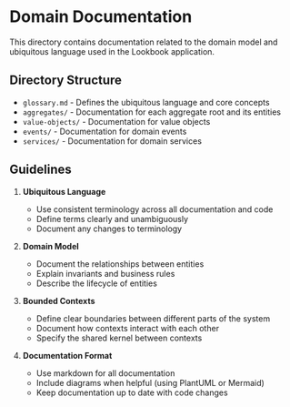 # Domain Documentation

This directory contains documentation related to the domain model and ubiquitous language used in the Lookbook application.

## Directory Structure

- `glossary.md` - Defines the ubiquitous language and core concepts
- `aggregates/` - Documentation for each aggregate root and its entities
- `value-objects/` - Documentation for value objects
- `events/` - Documentation for domain events
- `services/` - Documentation for domain services

## Guidelines

1. **Ubiquitous Language**
   - Use consistent terminology across all documentation and code
   - Define terms clearly and unambiguously
   - Document any changes to terminology

2. **Domain Model**
   - Document the relationships between entities
   - Explain invariants and business rules
   - Describe the lifecycle of entities

3. **Bounded Contexts**
   - Define clear boundaries between different parts of the system
   - Document how contexts interact with each other
   - Specify the shared kernel between contexts

4. **Documentation Format**
   - Use markdown for all documentation
   - Include diagrams when helpful (using PlantUML or Mermaid)
   - Keep documentation up to date with code changes 